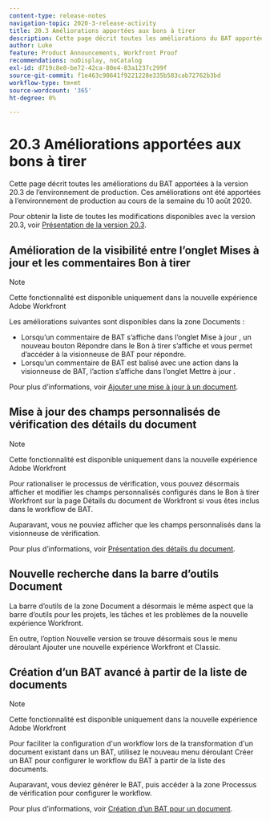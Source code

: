 ```yaml
---
content-type: release-notes
navigation-topic: 2020-3-release-activity
title: 20.3 Améliorations apportées aux bons à tirer
description: Cette page décrit toutes les améliorations du BAT apportées à la version 20.3 de l’environnement de production. Ces améliorations ont été apportées à l’environnement de production au cours de la semaine du 10 août 2020.
author: Luke
feature: Product Announcements, Workfront Proof
recommendations: noDisplay, noCatalog
exl-id: d719c8e8-be72-42ca-80e4-83a1237c299f
source-git-commit: f1e463c90641f9221228e335b583cab72762b3bd
workflow-type: tm+mt
source-wordcount: '365'
ht-degree: 0%

---
```


# 20.3 Améliorations apportées aux bons à tirer

Cette page décrit toutes les améliorations du BAT apportées à la version 20.3 de l’environnement de production. Ces améliorations ont été apportées à l’environnement de production au cours de la semaine du 10 août 2020.

Pour obtenir la liste de toutes les modifications disponibles avec la version 20.3, voir [Présentation de la version 20.3](../../../product-announcements/product-releases/20.3-release-activity/20-3-release-overview.md).

## Amélioration de la visibilité entre l’onglet Mises à jour et les commentaires Bon à tirer

>[!NOTE]
>
>Cette fonctionnalité est disponible uniquement dans la nouvelle expérience Adobe Workfront

Les améliorations suivantes sont disponibles dans la zone Documents :

* Lorsqu’un commentaire de BAT s’affiche dans l’onglet Mise à jour , un nouveau bouton Répondre dans le Bon à tirer s’affiche et vous permet d’accéder à la visionneuse de BAT pour répondre.
* Lorsqu’un commentaire de BAT est balisé avec une action dans la visionneuse de BAT, l’action s’affiche dans l’onglet Mettre à jour .

Pour plus d’informations, voir [Ajouter une mise à jour à un document](../../../documents/managing-documents/add-update-documents.md).

## Mise à jour des champs personnalisés de vérification des détails du document

>[!NOTE]
>
>Cette fonctionnalité est disponible uniquement dans la nouvelle expérience Adobe Workfront

Pour rationaliser le processus de vérification, vous pouvez désormais afficher et modifier les champs personnalisés configurés dans le Bon à tirer Workfront sur la page Détails du document de Workfront si vous êtes inclus dans le workflow de BAT.

Auparavant, vous ne pouviez afficher que les champs personnalisés dans la visionneuse de vérification.

Pour plus d’informations, voir [Présentation des détails du document](../../../documents/managing-documents/document-details-overview.md).

## Nouvelle recherche dans la barre d’outils Document

La barre d’outils de la zone Document a désormais le même aspect que la barre d’outils pour les projets, les tâches et les problèmes de la nouvelle expérience Workfront.

En outre, l’option Nouvelle version se trouve désormais sous le menu déroulant Ajouter une nouvelle expérience Workfront et Classic.

## Création d’un BAT avancé à partir de la liste de documents

>[!NOTE]
>
>Cette fonctionnalité est disponible uniquement dans la nouvelle expérience Adobe Workfront

Pour faciliter la configuration d&#39;un workflow lors de la transformation d&#39;un document existant dans un BAT, utilisez le nouveau menu déroulant Créer un BAT pour configurer le workflow du BAT à partir de la liste des documents.

Auparavant, vous deviez générer le BAT, puis accéder à la zone Processus de vérification pour configurer le workflow.

Pour plus d’informations, voir [Création d’un BAT pour un document](../../../review-and-approve-work/proofing/creating-proofs-within-workfront/generate-proof-for-a-document.md).

